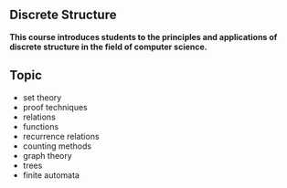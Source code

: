 <h2>Discrete Structure</h2>

**This course introduces students to the principles and applications of discrete structure in the field of computer science.**


## Topic

- set theory
- proof techniques
- relations
- functions
- recurrence relations
- counting methods
- graph theory
- trees
- finite automata


